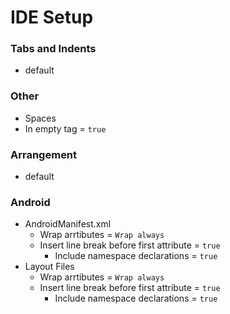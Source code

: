 # IDE Setup

### Tabs and Indents
* default

### Other
* Spaces
 * In empty tag = `true`

### Arrangement
* default

### Android
* AndroidManifest.xml
  * Wrap arrtibutes = `Wrap always`
  * Insert line break before first attribute = `true`
    * Include namespace declarations = `true`
* Layout Files
  * Wrap arrtibutes = `Wrap always`
  * Insert line break before first attribute = `true`
    * Include namespace declarations = `true`
